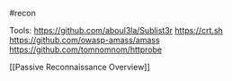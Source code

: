 #recon

Tools:
https://github.com/aboul3la/Sublist3r
https://crt.sh
https://github.com/owasp-amass/amass
https://github.com/tomnomnom/httprobe


[[Passive Reconnaissance Overview]]